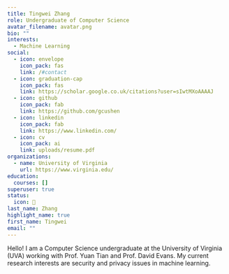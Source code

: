 ```yaml
---
title: Tingwei Zhang
role: Undergraduate of Computer Science
avatar_filename: avatar.png
bio: ""
interests:
  - Machine Learning
social:
  - icon: envelope
    icon_pack: fas
    link: /#contact
  - icon: graduation-cap
    icon_pack: fas
    link: https://scholar.google.co.uk/citations?user=sIwtMXoAAAAJ
  - icon: github
    icon_pack: fab
    link: https://github.com/gcushen
  - icon: linkedin
    icon_pack: fab
    link: https://www.linkedin.com/
  - icon: cv
    icon_pack: ai
    link: uploads/resume.pdf
organizations:
  - name: University of Virginia
    url: https://www.virginia.edu/
education:
  courses: []
superuser: true
status:
  icon: 🤖
last_name: Zhang
highlight_name: true
first_name: Tingwei
email: ""
---
```

Hello! I am a Computer Science undergraduate at the University of Virginia (UVA) working with Prof. Yuan Tian and Prof. David Evans. My current research interests are security and privacy issues in machine learning.
